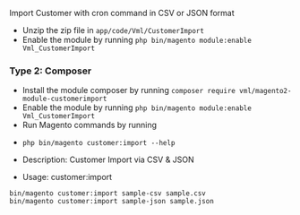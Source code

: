 Import Customer with cron command in CSV or JSON format
 - Unzip the zip file in `app/code/Vml/CustomerImport`
 - Enable the module by running `php bin/magento module:enable Vml_CustomerImport`

### Type 2: Composer

 - Install the module composer by running `composer require vml/magento2-module-customerimport`
 - Enable the module by running `php bin/magento module:enable Vml_CustomerImport`
 - Run Magento commands by running

*    `php bin/magento customer:import --help`
    
*    Description:
      Customer Import via CSV & JSON

*    Usage:
      customer:import <profile> <source>

    bin/magento customer:import sample-csv sample.csv
    bin/magento customer:import sample-json sample.json
    
